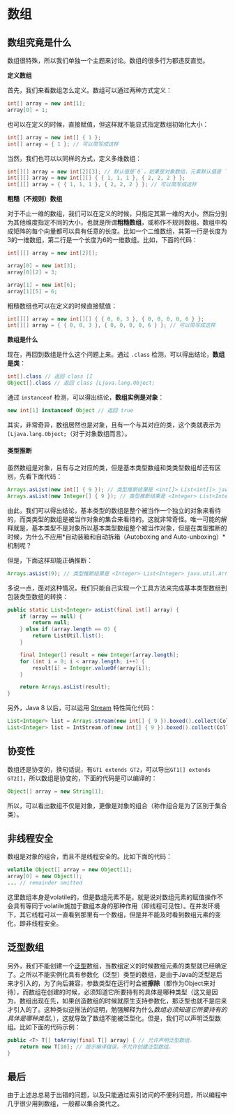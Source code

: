 # 数组

## 数组究竟是什么

数组很特殊，所以我们单独一个主题来讨论。数组的很多行为都违反直觉。

**定义数组**

首先，我们来看数组怎么定义。数组可以通过两种方式定义：

```Java
int[] array = new int[1];
array[0] = 1;
```

也可以在定义的时候，直接赋值，但这样就不能显式指定数组初始化大小：

```Java
int[] array = new int[] { 1 };
int[] array = { 1 }; // 可以简写成这样
```

当然，我们也可以以同样的方式，定义多维数组：

```Java
int[][] array = new int[2][3]; // 默认值是`0`，如果是对象数组，元素默认值是 `null`
int[][] array = new int[][] { { 1, 1, 1 }, { 2, 2, 2 } };
int[][] array = { { 1, 1, 1 }, { 2, 2, 2 } }; // 可以简写成这样
```

**粗糙（不规则）数组**

对于不止一维的数组，我们可以在定义的时候，只指定其第一维的大小，然后分别为其他维度指定不同的大小，也就是所谓**粗糙数组**，或称作不规则数组。数组中构成矩阵的每个向量都可以具有任意的长度。比如一个二维数组，其第一行是长度为3的一维数组，第二行是一个长度为6的一维数组。比如，下面的代码：

```Java
int[][] array = new int[2][];

array[0] = new int[3];
array[0][2] = 3;

array[1] = new int[6];
array[1][5] = 6;
```

粗糙数组也可以在定义的时候直接赋值：

```Java
int[][] array = new int[][] { { 0, 0, 3 }, { 0, 0, 0, 0, 6 } };
int[][] array = { { 0, 0, 3 }, { 0, 0, 0, 0, 6 } }; // 可以简写成这样
```

**数组是什么**

现在，再回到数组是什么这个问题上来。通过 `.class` 检测，可以得出结论，**数组是类**：

```Java
int[].class // 返回 class [I
Object[].class // 返回 class [Ljava.lang.Object;
```

通过 `instanceof` 检测，可以得出结论，**数组实例是对象**：

```Java
new int[1] instanceof Object // 返回 true
```

其实，非常奇异，数组居然也是对象，且有一个与其对应的类，这个类就表示为`[Ljava.lang.Object;`（对于对象数组而言）。

#### 类型推断

虽然数组是对象，且有与之对应的类，但是基本类型数组和类类型数组却还有区别，先看下面代码：

```Java
Arrays.asList(new int[] { 9 }); // 类型推断结果是 <int[]> List<int[]> java.util.Arrays.asList(int[]... a)
Arrays.asList(new Integer[] { 9 }); // 类型推断结果是 <Integer> List<Integer> java.util.Arrays.asList(Integer... a)
```

由此，我们可以得出结论，基本类型的数组是整个被当作一个独立的对象来看待的，而类类型的数组是被当作对象的集合来看待的。这就非常奇怪。唯一可能的解释就是，基本类型不是对象所以基本类型数组整个被当作对象，但是在类型推断的时候，为什么不应用*自动装箱和自动拆箱（Autoboxing and Auto-unboxing）*机制呢？

但是，下面这样却能正确推断：

```Java
Arrays.asList(9); // 类型推断结果是 <Integer> List<Integer> java.util.Arrays.asList(Integer... a)
```

多说一点，面对这种情况，我们只能自己实现一个工具方法来完成基本类型数组到包装类型数组的转换：

```Java
public static List<Integer> asList(final int[] array) {
    if (array == null) {
        return null;
    } else if (array.length == 0) {
        return ListUtil.list();
    }

    final Integer[] result = new Integer[array.length];
    for (int i = 0; i < array.length; i++) {
        result[i] = Integer.valueOf(array[i]);
    }

    return Arrays.asList(result);
}
```

另外，Java 8 以后，可以运用 [Stream](Stream) 特性简化代码：

```Java
List<Integer> list = Arrays.stream(new int[] { 9 }).boxed().collect(Collectors.toList()); // 或者下面
List<Integer> list = IntStream.of(new int[] { 9 }).boxed().collect(Collectors.toList()); // 或者上面
```

## 协变性

数组还是协变的，换句话说，有`GT1 extends GT2`，可以导出`GT1[] extends GT2[]`，所以数组是协变的，下面的代码是可以编译的：

```Java
Object[] array = new String[1];
```

所以，可以看出数组不仅是对象，更像是对象的组合（称作组合是为了区别于集合类）。

## 非线程安全

数组是对象的组合，而且不是线程安全的。比如下面的代码：

```Java
volatile Object[] array = new Object[1];
array[0] = new Object();
... // remainder omitted
```

这里数组本身是volatile的，但是数组元素不是。就是说对数组元素的赋值操作不会具有等同于volatile施加于数组本身的那种作用（即线程可见性）。在并发环境下，其它线程可以一直看到那里有一个数组，但是并不能及时看到数组元素的变化，即非线程安全。

## 泛型数组

另外，我们不能创建一个[泛型](泛型)数组，当数组定义的时候数组元素的类型就已经确定了。之所以不能实例化具有参数化（泛型）类型的数组，是由于Java的泛型是后来才引入的，为了向后兼容，参数类型在运行时会被**擦除**（都作为Object来对待），而数组在创建的时候，必须知道它所要持有的具体是哪种类型（这又是因为，数组出现在先，如果创造数组的时候就原生支持参数化，那泛型也就不是后来才引入的了。这种类似逆推法的证明，勉强解释为什么*数组必须知道它所要持有的具体是哪种类型*。），这就导致了数组不能被泛型化。但是，我们可以声明泛型数组。比如下面的代码示例：

```Java
public <T> T[] toArray(final T[] array) { // 允许声明泛型数组。
    return new T[10]; // 提示编译错误，不允许创建泛型数组。
}
```

## 最后

由于上述总总易于出错的问题，以及只能通过索引访问的不便利问题，所以编程中几乎很少用到数组，一般都以集合类代之。

